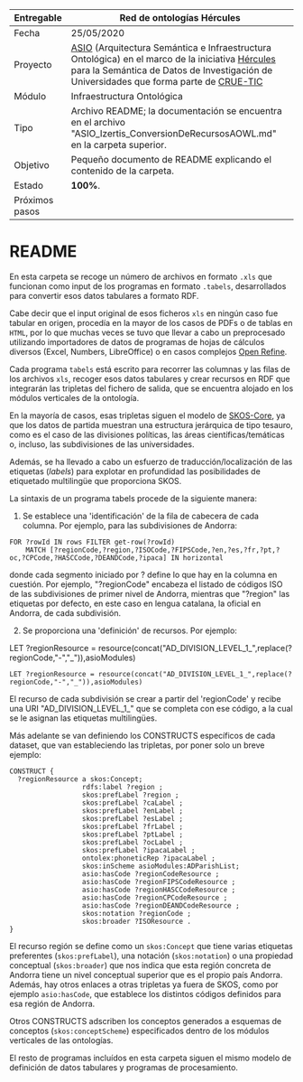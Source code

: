 

| Entregable     | Red de ontologías Hércules                                   |
| -------------- | ------------------------------------------------------------ |
| Fecha          | 25/05/2020                                                   |
| Proyecto       | [ASIO](https://www.um.es/web/hercules/proyectos/asio) (Arquitectura Semántica e Infraestructura Ontológica) en el marco de la iniciativa [Hércules](https://www.um.es/web/hercules/) para la Semántica de Datos de Investigación de Universidades que forma parte de [CRUE-TIC](https://tic.crue.org/hercules/) |
| Módulo         | Infraestructura Ontológica                                   |
| Tipo           | Archivo README; la documentación se encuentra en el archivo "ASIO_Izertis_ConversionDeRecursosAOWL.md" en la carpeta superior. |
| Objetivo       | Pequeño documento de README explicando el contenido de la carpeta. |
| Estado         | **100%**.|
| Próximos pasos |  |

# README

En esta carpeta se recoge un número de archivos en formato `.xls` que funcionan como input de los programas en formato `.tabels`, desarrollados para convertir esos datos tabulares a formato RDF.

Cabe decir que el input original de esos ficheros `xls` en ningún caso fue tabular en origen, procedía en la mayor de los casos de PDFs o de tablas en `HTML`, por lo que muchas veces se tuvo que llevar a cabo un preprocesado utilizando importadores de datos de programas de hojas de cálculos diversos (Excel, Numbers, LibreOffice) o en casos complejos [Open Refine](https://openrefine.org/).

Cada programa `tabels` está escrito para recorrer las columnas y las filas de los archivos `xls`, recoger esos datos tabulares y crear recursos en RDF que integrarán las tripletas del fichero de salida, que se encuentra alojado en los módulos verticales de la ontología.

En la mayoría de casos, esas tripletas siguen el modelo de [SKOS-Core](https://www.w3.org/2004/02/skos/core), ya que los datos de partida muestran una estructura jerárquica de tipo tesauro, como es el caso de las divisiones políticas, las áreas científicas/temáticas o, incluso, las subdivisiones de las universidades.

Además, se ha llevado a cabo un esfuerzo de traducción/localización de las etiquetas (*labels*) para explotar en profundidad las posibilidades de etiquetado multilingüe que proporciona SKOS.

La sintaxis de un programa tabels procede de la siguiente manera:

1. Se establece una 'identificación' de la fila de cabecera de cada columna. Por ejemplo, para las subdivisiones de Andorra:

```turtle
FOR ?rowId IN rows FILTER get-row(?rowId)
    MATCH [?regionCode,?region,?ISOCode,?FIPSCode,?en,?es,?fr,?pt,?oc,?CPCode,?HASCCode,?DEANDCode,?ipaca] IN horizontal 
```

donde cada segmento iniciado por ? define lo que hay en la columna en cuestión. Por ejemplo, "?regionCode" encabeza el listado de códigos ISO de las subdivisiones de primer nivel de Andorra, mientras que "?region" las etiquetas por defecto, en este caso en lengua catalana, la oficial en Andorra, de cada subdivisión.

2. Se proporciona una 'definición' de recursos. Por ejemplo:

LET ?regionResource = resource(concat("AD_DIVISION_LEVEL_1_",replace(?regionCode,"-","_")),asioModules)

```turtle
LET ?regionResource = resource(concat("AD_DIVISION_LEVEL_1_",replace(?regionCode,"-","_")),asioModules)
```

El recurso de cada subdivisión se crear a partir del 'regionCode' y recibe una URI "AD_DIVISION_LEVEL_1_" que se completa con ese código, a la cual se le asignan las etiquetas multilingües.

Más adelante se van definiendo los CONSTRUCTS específicos de cada dataset, que van estableciendo las tripletas, por poner solo un breve ejemplo:



```turtle
CONSTRUCT {
  ?regionResource a skos:Concept;
                  rdfs:label ?region ;
                  skos:prefLabel ?region ; 
                  skos:prefLabel ?caLabel ;
                  skos:prefLabel ?enLabel ;
                  skos:prefLabel ?esLabel ;
                  skos:prefLabel ?frLabel ;
                  skos:prefLabel ?ptLabel ;
                  skos:prefLabel ?ocLabel ;
                  skos:prefLabel ?ipacaLabel ;
                  ontolex:phoneticRep ?ipacaLabel ;
                  skos:inScheme asioModules:ADParishList;
                  asio:hasCode ?regionCodeResource ;
                  asio:hasCode ?regionFIPSCodeResource ;
                  asio:hasCode ?regionHASCCodeResource ;
                  asio:hasCode ?regionCPCodeResource ;
                  asio:hasCode ?regionDEANDCodeResource ;
                  skos:notation ?regionCode ;
                  skos:broader ?ISOResource .
}
```



El recurso región se define como un `skos:Concept` que tiene varias etiquetas preferentes (`skos:prefLabel`), una notación (`skos:notation`) o una propiedad conceptual (`skos:broader`) que nos indica que esta región concreta de Andorra tiene un nivel conceptual superior que es el propio país Andorra. Además, hay otros enlaces a otras tripletas ya fuera de SKOS, como por ejemplo `asio:hasCode`, que establece los distintos códigos definidos para esa región de Andorra.

Otros CONSTRUCTS adscriben los conceptos generados a esquemas de conceptos (`skos:conceptScheme`) especificados dentro de los módulos verticales de las ontologías.

El resto de programas incluídos en esta carpeta siguen el mismo modelo de definición de datos tabulares y programas de procesamiento.
